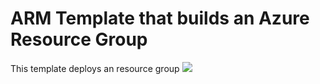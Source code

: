 # ARM Template that builds an Azure Resource Group
This template deploys an resource group
<a href="https://portal.azure.com/#create/Microsoft.Template/uri/https%3A%2F%2Fraw.githubusercontent.com%2Framjesus%2Fazure%2Fmaster2Fvm.json" target="_blank">
<img src="https://aka.ms/deploytoazurebutton"/>
</a>